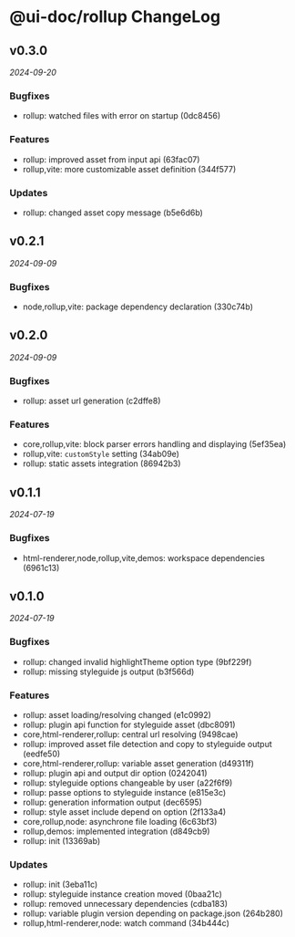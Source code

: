 # @ui-doc/rollup ChangeLog

## v0.3.0

_2024-09-20_

### Bugfixes

- rollup: watched files with error on startup (0dc8456)

### Features

- rollup: improved asset from input api (63fac07)
- rollup,vite: more customizable asset definition (344f577)

### Updates

- rollup: changed asset copy message (b5e6d6b)

## v0.2.1

_2024-09-09_

### Bugfixes

- node,rollup,vite: package dependency declaration (330c74b)

## v0.2.0

_2024-09-09_

### Bugfixes

- rollup: asset url generation (c2dffe8)

### Features

- core,rollup,vite: block parser errors handling and displaying (5ef35ea)
- rollup,vite: `customStyle` setting (34ab09e)
- rollup: static assets integration (86942b3)

## v0.1.1

_2024-07-19_

### Bugfixes

- html-renderer,node,rollup,vite,demos: workspace dependencies (6961c13)

## v0.1.0

_2024-07-19_

### Bugfixes

- rollup: changed invalid highlightTheme option type (9bf229f)
- rollup: missing styleguide js output (b3f566d)

### Features

- rollup: asset loading/resolving changed (e1c0992)
- rollup: plugin api function for styleguide asset (dbc8091)
- core,html-renderer,rollup: central url resolving (9498cae)
- rollup: improved asset file detection and copy to styleguide output (eedfe50)
- core,html-renderer,rollup: variable asset generation (d49311f)
- rollup: plugin api and output dir option (0242041)
- rollup: styleguide options changeable by user (a22f6f9)
- rollup: passe options to styleguide instance (e815e3c)
- rollup: generation information output (dec6595)
- rollup: style asset include depend on option (2f133a4)
- core,rollup,node: asynchrone file loading (6c63bf3)
- rollup,demos: implemented integration (d849cb9)
- rollup: init (13369ab)

### Updates

- rollup: init (3eba11c)
- rollup: styleguide instance creation moved (0baa21c)
- rollup: removed unnecessary dependencies (cdba183)
- rollup: variable plugin version depending on package.json (264b280)
- rollup,html-renderer,node: watch command (34b444c)
